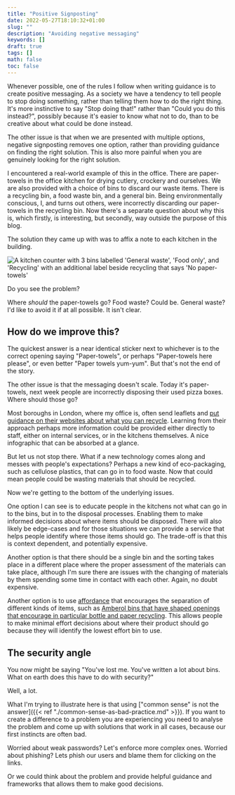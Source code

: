 ```yaml
---
title: "Positive Signposting"
date: 2022-05-27T18:10:32+01:00
slug: ""
description: "Avoiding negative messaging"
keywords: []
draft: true
tags: []
math: false
toc: false
---
```


Whenever possible, one of the rules I follow when writing guidance is to create positive messaging. As a society we have a tendency to tell people to stop doing something, rather than telling them how to do the right thing. It's more instinctive to say "Stop doing that!" rather than "Could you do this instead?", possibly because it's easier to know what not to do, than to be creative about what could be done instead.

The other issue is that when we are presented with multiple options, negative signposting removes one option, rather than providing guidance on finding the right solution. This is also more painful when you are genuinely looking for the right solution.

I encountered a real-world example of this in the office. There are paper-towels in the office kitchen for drying cutlery, crockery and ourselves. We are also provided with a choice of bins to discard our waste items. There is a recycling bin, a food waste bin, and a general bin. Being environmentally conscious, I, and turns out others, were incorrectly discarding our paper-towels in the recycling bin. Now there's a separate question about why this is, which firstly, is interesting, but secondly, way outside the purpose of this blog.

The solution they came up with was to affix a note to each kitchen in the building.

![A kitchen counter with 3 bins labelled 'General waste', 'Food only', and 'Recycling' with an additional label beside recycling that says 'No paper-towels'](/img/blog-post/positive-signposting/negative-signposting.png)

Do you see the problem?

Where _should_ the paper-towels go? Food waste? Could be. General waste? I'd like to avoid it if at all possible. It isn't clear.

## How do we improve this?

The quickest answer is a near identical sticker next to whichever is to the correct opening saying "Paper-towels", or perhaps "Paper-towels here please", or even better "Paper towels yum-yum". But that's not the end of the story.

The other issue is that the messaging doesn't scale. Today it's paper-towels, next week people are incorrectly disposing their used pizza boxes. Where should those go?

Most boroughs in London, where my office is, often send leaflets and [put guidance on their websites about what you can recycle](https://www.westminster.gov.uk/check-before-you-chuck#paragraph-id-3463). Learning from their approach perhaps more information could be provided either directly to staff, either on internal services, or in the kitchens themselves. A nice infographic that can be absorbed at a glance.

But let us not stop there. What if a new technology comes along and messes with people's expectations? Perhaps a new kind of eco-packaging, such as cellulose plastics, that can go in to food waste. Now that could mean people could be wasting materials that should be recycled.

Now we're getting to the bottom of the underlying issues.

One option I can see is to educate people in the kitchens not what can go in to the bins, but in to the disposal processes. Enabling them to make informed decisions about where items should be disposed. There will also likely be edge-cases and for those situations we can provide a service that helps people identify where those items should go. The trade-off is that this is context dependent, and potentially expensive.

Another option is that there should be a single bin and the sorting takes place in a different place where the proper assessment of the materials can take place, although I'm sure there are issues with the changing of materials by them spending some time in contact with each other. Again, no doubt expensive.

Another option is to use [affordance](https://en.wikipedia.org/wiki/Affordance) that encourages the separation of different kinds of items, such as [Amberol bins that have shaped openings that encourage in particular bottle and paper recycling](https://amberol.co.uk/bins/outdoor-recycling-bins/olympic-dual-bin). This allows people to make minimal effort decisions about where their product should go because they will identify the lowest effort bin to use.

## The security angle

You now might be saying "You've lost me. You've written a lot about bins. What on earth does this have to do with security?"

Well, a lot.

What I'm trying to illustrate here is that using ["common sense" is not the answer]({{< ref "./common-sense-as-bad-practice.md" >}}). If you want to create a difference to a problem you are experiencing you need to analyse the problem and come up with solutions that work in all cases, because our first instincts are often bad.

Worried about weak passwords? Let's enforce more complex ones. Worried about phishing? Lets phish our users and blame them for clicking on the links.

Or we could think about the problem and provide helpful guidance and frameworks that allows them to make good decisions.
